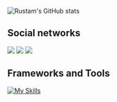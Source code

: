 ![Rustam's GitHub stats](https://github-readme-stats.vercel.app/api?username=RustambekSafarov&show_icons=true&theme=tokyonight)


## Social networks
<a href="https://www.instagram.com/__rustambek__1/"><img src="https://img.shields.io/badge/instagram-D1001F?style=for-the-badge&logo=instagram&logoColor=white"/></a>
<a href="https://t.me/Rustambek_Safarov"><img src="https://img.shields.io/badge/Telegram-2CA5E0?style=for-the-badge&logo=telegram&logoColor=white"/></a>
<a href="https://www.codewars.com/users/RustambekSafarov/"><img src="https://img.shields.io/badge/codewars-DD915F?style=for-the-badge&logo=codewars&logoColor=white"/></a>

## Frameworks and Tools
[![My Skills](https://skillicons.dev/icons?i=dart,flutter,androidstudio,firebase,vscode,github,py,figma,instagram,twitter,linkedin,linux,postman)](https://skillicons.dev)
